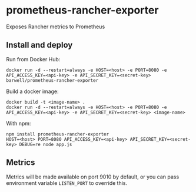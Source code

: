 prometheus-rancher-exporter
===========================

Exposes Rancher metrics to Prometheus

## Install and deploy

Run from Docker Hub:
```
docker run -d --restart=always -e HOST=<host> -e PORT=8080 -e API_ACCESS_KEY=<api-key> -e API_SECRET_KEY=<secret-key> barwell/prometheus-rancher-exporter
```

Build a docker image:
```
docker build -t <image-name> .
docker run -d --restart=always -e HOST=<host> -e PORT=8080 -e API_ACCESS_KEY=<api-key> -e API_SECRET_KEY=<secret-key> <image-name>
```

With npm:
```
npm install prometheus-rancher-exporter
HOST=<host> PORT=8080 API_ACCESS_KEY=<api-key> API_SECRET_KEY=<secret-key> DEBUG=re node app.js
```

## Metrics

Metrics will be made available on port 9010 by default, or you can pass environment variable ```LISTEN_PORT``` to override this.
